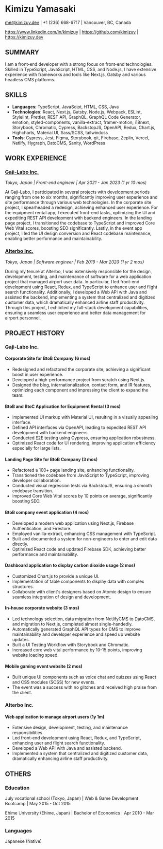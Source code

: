 # Kimizu Yamasaki

me@kimizuy.dev | +1 (236) 668-6717 | Vancouver, BC, Canada

https://www.linkedin.com/in/kimizuy | https://github.com/kimizuy | https://kimizuy.dev

## SUMMARY

I am a front-end developer with a strong focus on front-end technologies. Skilled in TypeScript, JavaScript, HTML, CSS, and Node.js, I have extensive experience with frameworks and tools like Next.js, Gatsby and various headless CMS platforms.

## SKILLS

- **Languages**: TypeScript, JavaScipt, HTML, CSS, Java
- **Technologies**: React, Next.js, Gatsby, Node.js, Webpack, ESLint, Stylelint, Prettier, REST API, GraphQL, GraphQL Code Generator, emotion, styled-components, vanilla-extract, framer-motion, i18next, Storybook, Chromatic, Cypress, BackstopJS, OpenAPI, Redux, Chart.js, Highcharts, Material UI, Sass/SCSS, tailwindcss
- **Tools**: Cypress, Jest, Figma, Storybook, git, Firebase, Zeplin, Vercel, Netlify, Hygraph, DatoCMS, Sanity, WordPress

## WORK EXPERIENCE

### [Gaji-Labo Inc.](https://www.gaji.jp)

*Tokyo, Japan | Front-end engineer | Apr 2021 - Jan 2023 (1 yr 10 mos)*

At Gaji-Labo, I participated in several projects with development periods ranging from one to six months, significantly improving user experience and site performance through various web technologies. In the corporate site project, I spearheaded a redesign, achieving enhanced user experience. For the equipment rental app, I executed front-end tasks, optimizing the UI and expediting REST API development with backend engineers. In the landing page project, I transitioned the codebase to TypeScript and improved Core Web Vital scores, boosting SEO significantly. Lastly, in the event app project, I led the UI design conversion and React codebase maintenance, enabling better performance and maintainability.

### [Alterbo Inc.](https://alterbo.jp)

*Tokyo, Japan | Software engineer | Feb 2019 - Mar 2020 (1 yr 2 mos)*

During my tenure at Alterbo, I was extensively responsible for the design, development, testing, and maintenance of software for a web application project that managed airport user data. In particular, I led front-end development using React, Redux, and TypeScript to enhance user and flight search functionality. Additionally, I developed a Web API with Java and assisted the backend, implementing a system that centralized and digitized customer data, which dramatically enhanced airline staff productivity. Through this project, I exhibited my full-stack development capabilities, ensuring a seamless user experience and better data management for airport personnel.

## PROJECT HISTORY

### Gaji-Labo Inc.

#### Corporate Site for BtoB Company (6 mos)

- Redesigned and refactored the corporate site, achieving a significant boost in user experience.
- Developed a high-performance project from scratch using Next.js.
- Designed the blog, internationalization, contact form, and IR features, optimizing each component and impressing the client to expand the team.

#### BtoB and BtoC Application for Equipment Rental (3 mos)

- Implemented UI markup with Material UI, resulting in a visually appealing interface.
- Defined API interfaces via OpenAPI, leading to expedited REST API development with backend engineers.
- Conducted E2E testing using Cypress, ensuring application robustness.
- Optimized React code for UI rendering, improving application efficiency especially for large lists.

#### Landing Page Site for BtoB Company (3 mos)

- Refactored a 100+ page landing site, enhancing functionality.
- Transitioned the codebase from JavaScript to TypeScript, improving developer collaboration.
- Conducted visual regression tests via BackstopJS, ensuring a smooth codebase transition.
- Improved Core Web Vital scores by 10 points on average, significantly boosting SEO.

#### BtoB company event application (4 mos)

- Developed a modern web application using Next.js, Firebase Authentication, and Firestore.
- Employed vanilla-extract, enhancing CSS management with TypeScript.
- Built and documented a system for non-engineers to enter and edit data directly.
- Optimized React code and updated Firebase SDK, achieving better performance and maintainability.

#### Dashboard application to display carbon dioxide usage (2 mos)

- Customized Chart.js to provide a unique UI.
- Implementation of table components to display data with complex structures.
- Collaborate with client's designers based on Atomic design to ensure seamless integration of design and development.

#### In-house corporate website (3 mos)

- Led technology selection, data migration from NetlifyCMS to DatoCMS, and migration to Next.js, completed almost single-handedly.
- Automatically generated GraphQL API types for CMS to improve maintainability and developer experience and speed up website updates.
- Built a UI Testing Workflow with Storybook and Chromatic.
- Increased core web vital performance by 10-15 points, improving website loading speed.

#### Mobile gaming event website (2 mos)

- Built unique UI components such as voice chat and quizzes using React and CSS modules (SCSS) for new events.
- The event was a success with no glitches and received high praise from the client.

### Alterbo Inc.

#### Web application to manage airport users (1y 1m)

- Extensive design, development, testing, and maintenance responsibilities.
- Led front-end development using React, Redux, and TypeScript, enhancing user and flight search functionality.
- Developed a Web API with Java and assisted backend.
- Implemented a system that centralized and digitized customer data, dramatically enhancing airline staff productivity.

## OTHERS

### Education

July vocational school (Tokyo, Japan) | Web & Game Development Bootcamp | May 2015 - Oct 2015

Ehime University (Ehime, Japan) | Bachelor of Economics | Apr 2010 - Mar 2015

### Languages

Japanese (Native)
